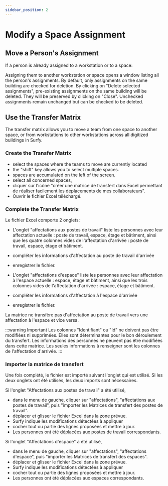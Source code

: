 ```yaml
---
sidebar_position: 2
---
```

# Modify a Space Assignment

## Move a Person's Assignment

If a person is already assigned to a workstation or to a space:

Assigning them to another workstation or space opens a window listing all the person's assignments.
By default, only assignments on the same building are checked for deletion.
By clicking on "Delete selected assignments", pre-existing assignments on the same building will be deleted.
They will be preserved by clicking on "Close".
Unchecked assignments remain unchanged but can be checked to be deleted.



## Use the Transfer Matrix

<Youtube code="GN9jhWo29x4"/>

The transfer matrix allows you to move a team from one space to another space, or from workstations to other workstations across all digitized buildings in Surfy.


### Create the Transfer Matrix

-   select the spaces where the teams to move are currently located
-   the "shift" key allows you to select multiple spaces.
-   spaces are accumulated on the left of the screen.
-   select all concerned spaces,
-   cliquer sur l'icône "créer une matrice de transfert dans Excel permettant de réaliser facilement les déplacements de mes collaborateurs". 
-   Ouvrir le fichier Excel téléchargé.


### Complete the Transfer Matrix

Le fichier Excel comporte 2 onglets:

-   L'onglet "affectations aux postes de travail" liste les personnes avec leur affectation actuelle : poste de travail, espace, étage et bâtiment, ainsi que les quatre colonnes vides de l'affectation d'arrivée : poste de travail, espace, étage et bâtiment.
-   compléter les informations d'affectation au poste de travail d'arrivée
-   enregistrer le fichier.

-   L'onglet "affectations d'espace" liste les personnes avec leur affectation à l'espace actuelle : espace, étage et bâtiment, ainsi que les trois colonnes vides de l'affectation d'arrivée : espace, étage et bâtiment. 
-   compléter les informations d'affectation à l'espace d'arrivée
-   enregistrer le fichier.

La matrice ne transfère pas d'affectation au poste de travail vers une affectation à l'espace et vice versa.

:::warning Important
Les colonnes "Identifiant" ou "Id" ne doivent pas être modifiées ni supprimées. Elles sont déterminantes pour le bon déroulement du transfert.
Les informations des personnes ne peuvent pas être modifiées dans cette matrice.
Les seules informations à renseigner sont les colonnes de l'affectation d'arrivée.
:::


### Importer la matrice de transfert

Une fois complété, le fichier est importé suivant l'onglet qui est utilisé.
Si les deux onglets ont été utilisés, les deux imports sont nécessaires.

Si l'onglet "Affectations aux postes de travail" a été utilisé,

-   dans le menu de gauche, cliquer sur "affectations", "affectations aux postes de travail", puis "importer les Matrices de transfert des postes de travail".
-   déplacer et glisser le fichier Excel dans la zone prévue.
-   Surfy indique les modifications détectées à appliquer
-   cocher tout ou partie des lignes proposées et mettre à jour.
-   Les personnes ont été déplacées aux postes de travail correspondants.

Si l'onglet "Affectations d'espace" a été utilisé,

-   dans le menu de gauche, cliquer sur "affectations", "affectations d'espace", puis "importer les Matrices de transfert des espaces".
-   déplacer et glisser le fichier Excel dans la zone prévue.
-   Surfy indique les modifications détectées à appliquer
-   cocher tout ou partie des lignes proposées et mettre à jour.
-   Les personnes ont été déplacées aux espaces correspondants.